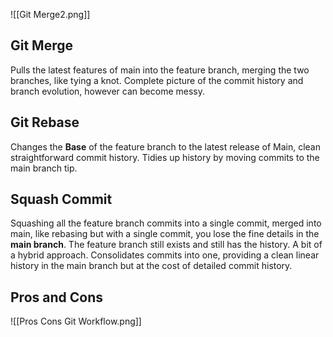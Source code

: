 
![[Git Merge2.png]]

## Git Merge
Pulls the latest features of main into the feature branch, merging the two branches, like tying a knot. 
Complete picture of the commit history and branch evolution, however can become messy.
## Git Rebase
Changes the **Base** of the feature branch to the latest release of Main, clean straightforward commit history. 
Tidies up history by moving commits to the main branch tip.

## Squash Commit
Squashing all the feature branch commits into a single commit, merged into main, like rebasing but with a single commit, you lose the fine details in the **main branch**. The feature branch still exists and still has the history. A bit of a hybrid approach. 
Consolidates commits into one, providing a clean linear history in the main branch but at the cost of detailed commit history. 

## Pros and Cons
![[Pros Cons Git Workflow.png]]